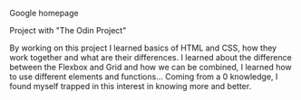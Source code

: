 Google homepage 

Project with "The Odin Project"

By working on this project I learned basics of HTML and CSS, how they work together and what are their differences. I learned about the difference between the Flexbox and Grid and how we can be combined, I learned how to use different elements and functions... Coming from a 0 knowledge, I found myself trapped in this interest in knowing more and better.  